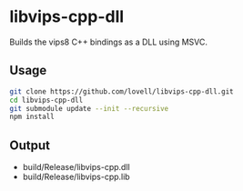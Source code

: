 # libvips-cpp-dll

Builds the vips8 C++ bindings as a DLL using MSVC.

## Usage

```sh
git clone https://github.com/lovell/libvips-cpp-dll.git
cd libvips-cpp-dll
git submodule update --init --recursive
npm install
```

## Output

* build/Release/libvips-cpp.dll
* build/Release/libvips-cpp.lib
